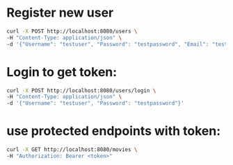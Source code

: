 
# Register new user
```bash
curl -X POST http://localhost:8080/users \
-H "Content-Type: application/json" \
-d '{"Username": "testuser", "Password": "testpassword", "Email": "test@example.com"}'
```

# Login to get token:
```bash
curl -X POST http://localhost:8080/users/login \
-H "Content-Type: application/json" \
-d '{"Username": "testuser", "Password": "testpassword"}'
```

# use protected endpoints with token:
```bash
curl -X GET http://localhost:8080/movies \
-H "Authorization: Bearer <token>"
```

